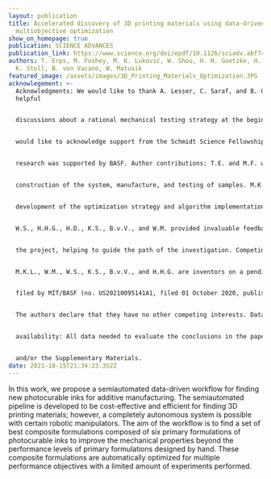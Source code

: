 ```yaml
---
layout: publication
title: Accelerated discovery of 3D printing materials using data-driven
  multiobjective optimization
show_on_homepage: true
publication: SCIENCE ADVANCES
publication_link: https://www.science.org/doi/epdf/10.1126/sciadv.abf7435
authors: T. Erps, M. Foshey, M. K. Luković, W. Shou, H. H. Goetzke, H. Dietsch,
  K. Stoll, B. von Vacano, W. Matusik
featured_image: /assets/images/3D_Printing_Materials_Optimization.JPG
acknowlegement: >-
  Acknowledgments: We would like to thank A. Lesser, C. Saraf, and B. Ondra for
  helpful


  discussions about a rational mechanical testing strategy at the beginning of this work. M.K.L.


  would like to acknowledge support from the Schmidt Science Fellowship. Funding: The


  research was supported by BASF. Author contributions: T.E. and M.F. worked on the physical


  construction of the system, manufacture, and testing of samples. M.K.L. contributed to the


  development of the optimization strategy and algorithm implementation used in this paper.


  W.S., H.H.G., H.D., K.S., B.v.V., and W.M. provided invaluable feedback throughout the course of


  the project, helping to guide the path of the investigation. Competing interests: M.F., T.E.,


  M.K.L., W.M., W.S., K.S., B.v.V., and H.H.G. are inventors on a pending patent related to this work


  filed by MIT/BASF (no. US20210095141A1, filed 01 October 2020, published 01 April 2021).


  The authors declare that they have no other competing interests. Data and materials


  availability: All data needed to evaluate the conclusions in the paper are present in the paper


  and/or the Supplementary Materials.
date: 2021-10-15T21:34:23.352Z
---
```

In this work, we propose a semiautomated data-driven workflow for finding new photocurable inks for additive manufacturing. The semiautomated pipeline is developed to be cost-effective and efficient for finding 3D printing materials; however, a completely autonomous system is possible with certain robotic manipulators. The aim of the workflow is to find a set of best composite formulations composed of six primary formulations of photocurable inks to improve the mechanical properties beyond the performance levels of primary formulations designed by hand. These composite formulations are automatically optimized for multiple performance objectives with a limited amount of experiments performed.